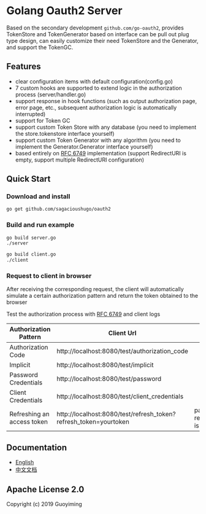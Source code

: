 # Golang Oauth2 Server
Based on the secondary development `github.com/go-oauth2`, provides TokenStore and TokenGenerator based on interface can be pull out plug type design, can easily customize their need TokenStore and the Generator, and support the TokenGC.


## Features
* clear configuration items with default configuration(config.go)
* 7 custom hooks are supported to extend logic in the authorization process (server/handler.go)
* support response in hook functions (such as output authorization page, error page, etc., subsequent authorization logic is automatically interrupted)
* support for Token GC
* support custom Token Store with any database (you need to implement the store.tokenstore interface yourself)
* support custom Token Generator with any algorithm (you need to implement the Generator.Generator interface yourself)
* based entirely on [RFC 6749](https://tools.ietf.org/html/rfc6749) implementation (support RedirectURI is empty, support multiple RedirectURI configuration)

## Quick Start
### Download and install
```bash
go get github.com/sagacioushugo/oauth2
```

### Build and run example

```bash
go build server.go
./server

go build client.go
./client
```


### Request to client in browser

After receiving the corresponding request, the client will automatically simulate a certain authorization pattern and return the token obtained to the browser

Test the authorization process with [RFC 6749](https://tools.ietf.org/html/rfc6749) and client logs


Authorization Pattern| Client Url | note
---|---|---
Authorization Code|http://localhost:8080/test/authorization_code |
Implicit|http://localhost:8080/test/implicit |
Password Credentials|http://localhost:8080/test/password|
Client Credentials | http://localhost:8080/test/client_credentials|
Refreshing an access token|http://localhost:8080/test/refresh_token?refresh_token=yourtoken| param refresh_token is required


## Documentation
* [English](./README.md)
* [中文文档](./README_CH.md)

## Apache License 2.0

  Copyright (c) 2019 Guoyiming